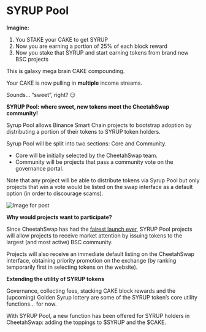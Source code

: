 # SYRUP Pool

**Imagine:**

1. You STAKE your CAKE to get SYRUP
2. Now you are earning a portion of 25% of each block reward
3. Now you stake that SYRUP and start earning tokens from brand new BSC projects

This is galaxy mega brain CAKE compounding.

Your CAKE is now pulling in **multiple** income streams.

Sounds… “sweet”, right? 😏

**SYRUP Pool: where sweet, new tokens meet the CheetahSwap community!**

Syrup Pool allows Binance Smart Chain projects to bootstrap adoption by distributing a portion of their tokens to SYRUP token holders.

Syrup Pool will be split into two sections: Core and Community.

- Core will be initially selected by the CheetahSwap team.
- Community will be projects that pass a community vote on the governance portal.

Note that any project will be able to distribute tokens via Syrup Pool but only projects that win a vote would be listed on the swap interface as a default option \(in order to discourage scams\).

![Image for post](https://miro.medium.com/max/3200/0*MkaAxlEeCfLlaoMt)

**Why would projects want to participate?**

Since CheetahSwap has had the [fairest launch ever](https://medium.com/@pancakeswap/the-fairest-launch-ever-5b246644ba2a), SYRUP Pool projects will allow projects to receive market attention by issuing tokens to the largest \(and most active\) BSC community.

Projects will also receive an immediate default listing on the CheetahSwap interface, obtaining priority promotion on the exchange \(by ranking temporarily first in selecting tokens on the website\).

**Extending the utility of SYRUP tokens**

Governance, collecting fees, stacking CAKE block rewards and the \(upcoming\) Golden Syrup lottery are some of the SYRUP token’s core utility functions… for now.

With SYRUP Pool, a new function has been offered for SYRUP holders in CheetahSwap: adding the toppings to $SYRUP and the $CAKE.
